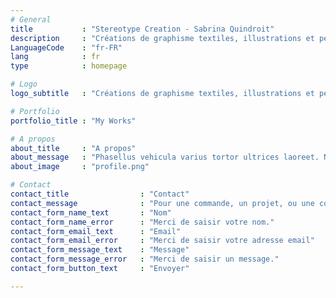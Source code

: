 ```yaml
---
# General
title           : "Stereotype Creation - Sabrina Quindroit"
description     : "Créations de graphisme textiles, illustrations et peintures"
LanguageCode    : "fr-FR"
lang            : fr
type            : homepage

# Logo
logo_subtitle   : "Créations de graphisme textiles, illustrations et peintures"

# Portfolio
portfolio_title : "My Works"

# A propos
about_title     : "A propos"
about_message   : "Phasellus vehicula varius tortor ultrices laoreet. Nulla vitae euismod sem, eget maximus sapien. </p><p>Etiam vestibulum hendrerit felis nec facilisis. Donec justo nisl, euismod nec accumsan vel, efficitur et sapien. Nullam eleifend urna quis neque commodo rhoncus. </p><p>Nulla malesuada tortor vitae nunc pellentesque sollicitudin. Morbi vel diam eget nisi dictum vulputate. Ut dapibus, nunc a rutrum dictum, mauris tellus malesuada nunc, non eleifend dui diam sed ligula. Nunc enim lorem, imperdiet gravida mauris sed, viverra faucibus ipsum. Etiam cursus hendrerit magna, nec volutpat dui convallis eget. Curabitur facilisis tempus neque, id mattis velit commodo ut. Phasellus eget lacus sit amet nunc facilisis tristique."
about_image     : "profile.png"

# Contact
contact_title                : "Contact"
contact_message              : "Pour une commande, un projet, ou une collaboration n'hésitez pas à me contacter :"
contact_form_name_text       : "Nom"
contact_form_name_error      : "Merci de saisir votre nom."
contact_form_email_text      : "Email"
contact_form_email_error     : "Merci de saisir votre adresse email"
contact_form_message_text    : "Message"
contact_form_message_error   : "Merci de saisir un message."
contact_form_button_text     : "Envoyer"

---
```

